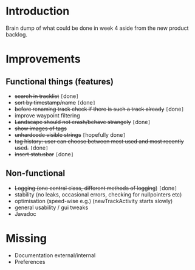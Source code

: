 # Introduction #

Brain dump of what could be done in week 4 aside from the new product backlog.

# Improvements #

## Functional things (features) ##

  * ~~search in tracklist~~ `[`done`]`
  * ~~sort by timestamp/name~~ `[`done`]`
  * ~~before renaming track check if there is such a track already~~ `[`done`]`
  * improve waypoint filtering
  * ~~Landscape should not crash/behave strangely~~ `[`done`]`
  * ~~show images of tags~~
  * ~~unhardcode visible strings~~ `[`hopefully done`]`
  * ~~tag history: user can choose between most used and most recently used.~~ `[`done`]`
  * ~~insert statusbar~~ `[`done`]`

## Non-functional ##

  * ~~Logging (one central class, different methods of logging~~) `[`done`]`
  * stability (no leaks, occasional errors, checking for nullpointers etc)
  * optimisation (speed-wise e.g.) (newTrackActivity starts slowly)
  * general usability / gui tweaks
  * Javadoc

# Missing #

  * Documentation external/internal
  * Preferences